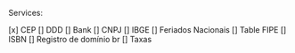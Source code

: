 Services:

[x] CEP
[] DDD
[] Bank
[] CNPJ
[] IBGE
[] Feriados Nacionais
[] Table FIPE
[] ISBN
[] Registro de domínio br
[] Taxas

